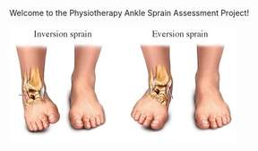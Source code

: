 Welcome to the Physiotherapy Ankle Sprain Assessment Project!

<img src="\images/ankle-sprain-ligs.jpg" alt="Ankle Sprain">
